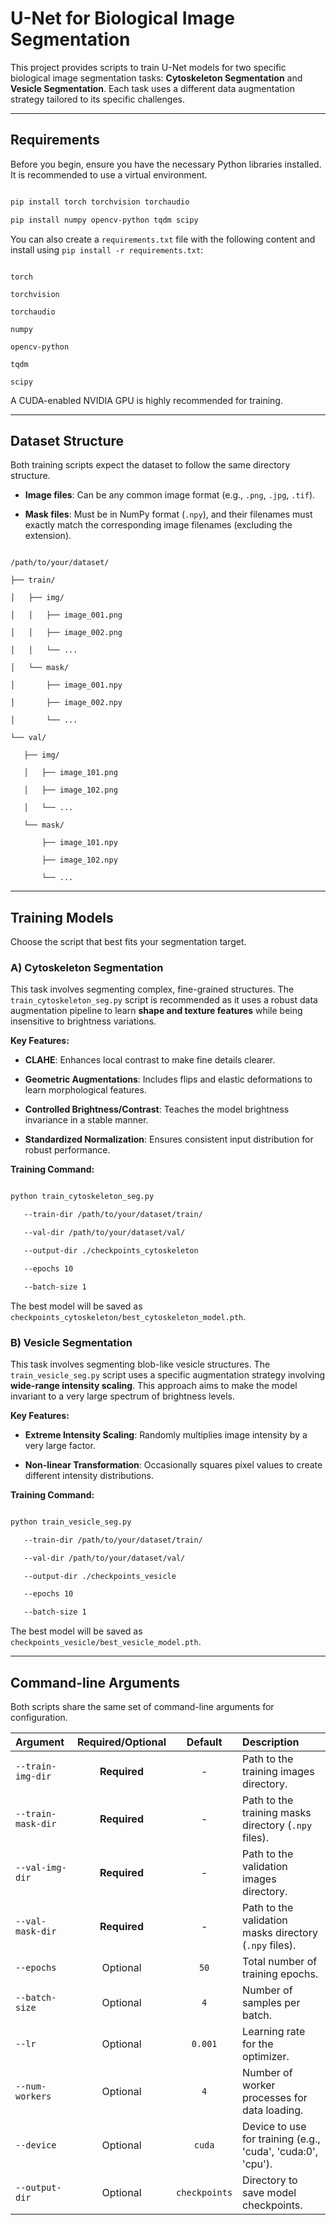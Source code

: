 # U-Net for Biological Image Segmentation



This project provides scripts to train U-Net models for two specific biological image segmentation tasks: **Cytoskeleton Segmentation** and **Vesicle Segmentation**. Each task uses a different data augmentation strategy tailored to its specific challenges.



---



## Requirements



Before you begin, ensure you have the necessary Python libraries installed. It is recommended to use a virtual environment.



```bash

pip install torch torchvision torchaudio

pip install numpy opencv-python tqdm scipy

```

You can also create a `requirements.txt` file with the following content and install using `pip install -r requirements.txt`:

```

torch

torchvision

torchaudio

numpy

opencv-python

tqdm

scipy

```

A CUDA-enabled NVIDIA GPU is highly recommended for training.



---



## Dataset Structure



Both training scripts expect the dataset to follow the same directory structure.



- **Image files**: Can be any common image format (e.g., `.png`, `.jpg`, `.tif`).

- **Mask files**: Must be in NumPy format (`.npy`), and their filenames must exactly match the corresponding image filenames (excluding the extension).



```

/path/to/your/dataset/

├── train/

│   ├── img/

│   │   ├── image_001.png

│   │   ├── image_002.png

│   │   └── ...

│   └── mask/

│       ├── image_001.npy

│       ├── image_002.npy

│       └── ...

└── val/

   ├── img/

   │   ├── image_101.png

   │   ├── image_102.png

   │   └── ...

   └── mask/

       ├── image_101.npy

       ├── image_102.npy

       └── ...

```



---



## Training Models



Choose the script that best fits your segmentation target.



### A) Cytoskeleton Segmentation



This task involves segmenting complex, fine-grained structures. The `train_cytoskeleton_seg.py` script is recommended as it uses a robust data augmentation pipeline to learn **shape and texture features** while being insensitive to brightness variations.



**Key Features:**

- **CLAHE**: Enhances local contrast to make fine details clearer.

- **Geometric Augmentations**: Includes flips and elastic deformations to learn morphological features.

- **Controlled Brightness/Contrast**: Teaches the model brightness invariance in a stable manner.

- **Standardized Normalization**: Ensures consistent input distribution for robust performance.



**Training Command:**

```bash

python train_cytoskeleton_seg.py 

   --train-dir /path/to/your/dataset/train/ 

   --val-dir /path/to/your/dataset/val/ 

   --output-dir ./checkpoints_cytoskeleton 

   --epochs 10 

   --batch-size 1

```

The best model will be saved as `checkpoints_cytoskeleton/best_cytoskeleton_model.pth`.



### B) Vesicle Segmentation



This task involves segmenting blob-like vesicle structures. The `train_vesicle_seg.py` script uses a specific augmentation strategy involving **wide-range intensity scaling**. This approach aims to make the model invariant to a very large spectrum of brightness levels.



**Key Features:**

- **Extreme Intensity Scaling**: Randomly multiplies image intensity by a very large factor.

- **Non-linear Transformation**: Occasionally squares pixel values to create different intensity distributions.



**Training Command:**

```bash

python train_vesicle_seg.py 

   --train-dir /path/to/your/dataset/train/

   --val-dir /path/to/your/dataset/val/ 

   --output-dir ./checkpoints_vesicle 

   --epochs 10 

   --batch-size 1

```

The best model will be saved as `checkpoints_vesicle/best_vesicle_model.pth`.



---



## Command-line Arguments



Both scripts share the same set of command-line arguments for configuration.



| Argument | Required/Optional | Default | Description |
| :--- | :---: | :---: | :--- |
| `--train-img-dir` | **Required** | - | Path to the training images directory. |
| `--train-mask-dir` | **Required** | - | Path to the training masks directory (`.npy` files). |
| `--val-img-dir` | **Required** | - | Path to the validation images directory. |
| `--val-mask-dir` | **Required** | - | Path to the validation masks directory (`.npy` files). |
| `--epochs` | Optional | `50` | Total number of training epochs. |
| `--batch-size` | Optional | `4` | Number of samples per batch. |
| `--lr` | Optional | `0.001` | Learning rate for the optimizer. |
| `--num-workers` | Optional | `4` | Number of worker processes for data loading. |
| `--device` | Optional | `cuda` | Device to use for training (e.g., 'cuda', 'cuda:0', 'cpu'). |
| `--output-dir` | Optional | `checkpoints`| Directory to save model checkpoints. |




